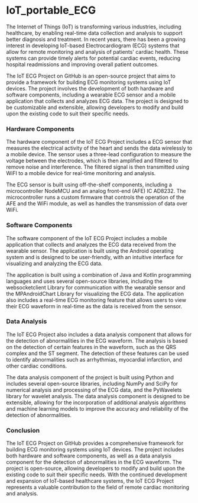 # IoT_portable_ECG
<p>

The Internet of Things (IoT) is transforming various industries, including healthcare, by enabling real-time data collection and analysis to support better diagnosis and treatment. In recent years, there has been a growing interest in developing IoT-based Electrocardiogram (ECG) systems that allow for remote monitoring and analysis of patients' cardiac health. These systems can provide timely alerts for potential cardiac events, reducing hospital readmissions and improving overall patient outcomes.

The IoT ECG Project on GitHub is an open-source project that aims to provide a framework for building ECG monitoring systems using IoT devices. The project involves the development of both hardware and software components, including a wearable ECG sensor and a mobile application that collects and analyzes ECG data. The project is designed to be customizable and extensible, allowing developers to modify and build upon the existing code to suit their specific needs.

<h3>Hardware Components</h3>

The hardware component of the IoT ECG Project includes a ECG sensor that measures the electrical activity of the heart and sends the data wirelessly to a mobile device. The sensor uses a three-lead configuration to measure the voltage between the electrodes, which is then amplified and filtered to remove noise and interference. The filtered signal is then transmitted using WiFI to a mobile device for real-time monitoring and analysis.

The ECG sensor is built using off-the-shelf components, including a microcontroller NodeMCU and an analog front-end (AFE) IC AD8232. The microcontroller runs a custom firmware that controls the operation of the AFE and the WiFi module, as well as handles the transmission of data over WiFi.

<h3>Software Components</h3>

The software component of the IoT ECG Project includes a mobile application that collects and analyzes the ECG data received from the wearable sensor. The application is built using the Android operating system and is designed to be user-friendly, with an intuitive interface for visualizing and analyzing the ECG data.

The application is built using a combination of Java and Kotlin programming languages and uses several open-source libraries, including the websocketclient Library for communication with the wearable sensor and the MPAndroidChart Library for visualizing the ECG data. The application also includes a real-time ECG monitoring feature that allows users to view their ECG waveform in real-time as the data is received from the sensor.

<h3>Data Analysis</h3>

The IoT ECG Project also includes a data analysis component that allows for the detection of abnormalities in the ECG waveform. The analysis is based on the detection of certain features in the waveform, such as the QRS complex and the ST segment. The detection of these features can be used to identify abnormalities such as arrhythmias, myocardial infarction, and other cardiac conditions.

The data analysis component of the project is built using Python and includes several open-source libraries, including NumPy and SciPy for numerical analysis and processing of the ECG data, and the PyWavelets library for wavelet analysis. The data analysis component is designed to be extensible, allowing for the incorporation of additional analysis algorithms and machine learning models to improve the accuracy and reliability of the detection of abnormalities.

<h3>Conclusion</h3>

The IoT ECG Project on GitHub provides a comprehensive framework for building ECG monitoring systems using IoT devices. The project includes both hardware and software components, as well as a data analysis component for the detection of abnormalities in the ECG waveform. The project is open-source, allowing developers to modify and build upon the existing code to suit their specific needs. With the continued development and expansion of IoT-based healthcare systems, the IoT ECG Project represents a valuable contribution to the field of remote cardiac monitoring and analysis.




</p>
